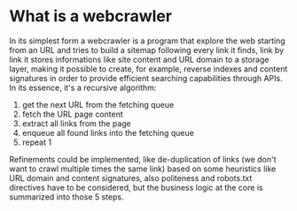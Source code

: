 What is a webcrawler
====================

In its simplest form a webcrawler is a program that explore the web starting
from an URL and tries to build a sitemap following every link it finds, link by
link it stores informations like site content and URL domain to a storage
layer, making it possible to create, for example, reverse indexes and content
signatures in order to provide efficient searching capabilities through APIs.
In its essence, it's a recursive algorithm:

1. get the next URL from the fetching queue
2. fetch the URL page content
3. extract all links from the page
4. enqueue all found links into the fetching queue
5. repeat 1

Refinements could be implemented, like de-duplication of links (we don't want
to crawl multiple times the same link) based on some heuristics like URL domain
and content signatures, also politeness and robots.txt directives have to be
considered, but the business logic at the core is summarized into those 5
steps.
